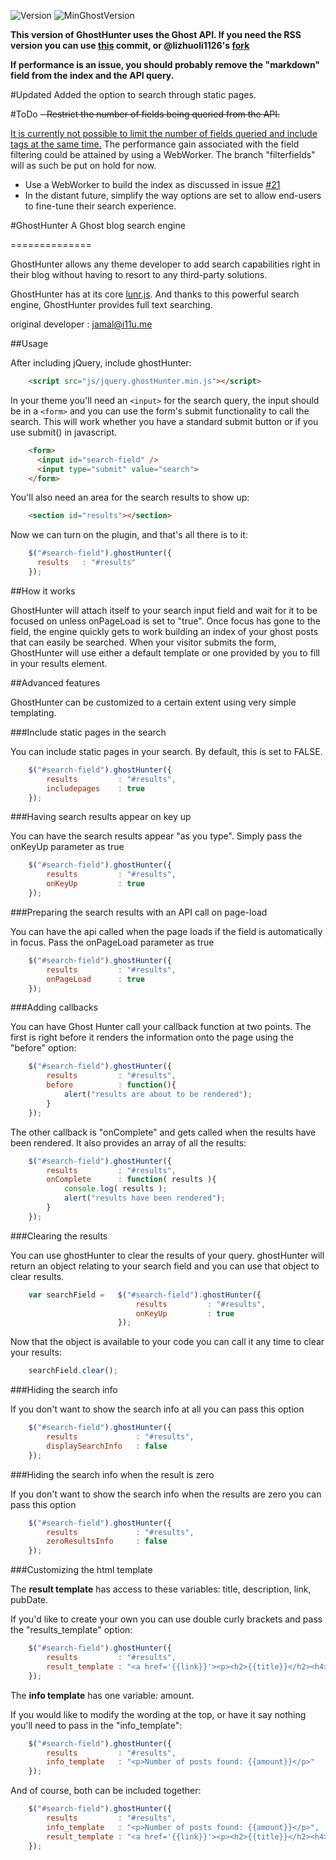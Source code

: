 ![Version](https://img.shields.io/badge/Version-0.3.4-blue.svg)
![MinGhostVersion](https://img.shields.io/badge/Min%20Ghost%20v.-%3E%3D%200.7.x-red.svg)

**This version of GhostHunter uses the Ghost API. If you need the RSS version you can use [this](https://github.com/jamalneufeld/ghostHunter/commit/2e721620868d127e9e688145fabcf5f86249d11b) commit, or @lizhuoli1126's [fork](https://github.com/dreampiggy/ghostHunter)**

**If performance is an issue, you should probably remove the "markdown" field from the index and the API query.**

#Updated
Added the option to search through static pages.

#ToDo
~~- Restrict the number of fields being queried from the API.~~

[It is currently not possible to limit the number of fields queried and include tags at the same time.](https://github.com/TryGhost/Ghost/issues/5615)
The performance gain associated with the field filtering could be attained by using a WebWorker.
The branch "filterfields" will as such be put on hold for now.

- Use a WebWorker to build the index as discussed in issue [#21](https://github.com/jamalneufeld/ghostHunter/issues/21)
- In the distant future, simplify the way options are set to allow end-users to fine-tune their search experience.

#GhostHunter
A Ghost blog search engine

==============

GhostHunter allows any theme developer to add search capabilities right in their blog without having to resort to any third-party solutions. 

GhostHunter has at its core [lunr.js](http://lunrjs.com). And thanks to this powerful search engine, GhostHunter provides full text searching.

original developer : jamal@i11u.me

##Usage

After including jQuery, include ghostHunter:

````html
    <script src="js/jquery.ghostHunter.min.js"></script>
````

In your theme you'll need an `<input>` for the search query, the input should be in a `<form>` and you can use the form's submit functionality to call the search. This will work whether you have a standard submit button or if you use submit() in javascript.
````html
    <form>
      <input id="search-field" />
      <input type="submit" value="search">
    </form>
````
You'll also need an area for the search results to show up:
````html
    <section id="results"></section>
````
Now we can turn on the plugin, and that's all there is to it:
````js
    $("#search-field").ghostHunter({
      results   : "#results"
    });
````
##How it works

GhostHunter will attach itself to your search input field and wait for it to be focused on unless onPageLoad is set to "true". Once focus has gone to the field, the engine quickly gets to work building an index of your ghost posts that can easily be searched. When your visitor submits the form, GhostHunter will use either a default template or one provided by you to fill in your results element.

##Advanced features

GhostHunter can be customized to a certain extent using very simple templating. 


###Include static pages in the search

You can include static pages in your search. By default, this is set to FALSE.

````js
	$("#search-field").ghostHunter({
		results   		: "#results",
		includepages 	: true
    });
````


###Having search results appear on key up

You can have the search results appear "as you type". Simply pass the onKeyUp parameter as true
````js
	$("#search-field").ghostHunter({
		results   		: "#results",
		onKeyUp 		: true
    });
````
###Preparing the search results with an API call on page-load

You can have the api called when the page loads if the field is automatically in focus. Pass the onPageLoad parameter as true
````js
	$("#search-field").ghostHunter({
		results   		: "#results",
		onPageLoad 		: true
    });
````
###Adding callbacks

You can have Ghost Hunter call your callback function at two points. The first is right before it renders the information onto the page using the "before" option:
````js
	$("#search-field").ghostHunter({
		results   		: "#results",
		before 			: function(){
			alert("results are about to be rendered");
		}
    });
````
The other callback is "onComplete" and gets called when the results have been rendered. It also provides an array of all the results:
````js
	$("#search-field").ghostHunter({
		results   		: "#results",
		onComplete		: function( results ){
			console.log( results );
			alert("results have been rendered");
		}
    });
````

###Clearing the results

You can use ghostHunter to clear the results of your query. ghostHunter will return an object relating to your search field and you can use that object to clear results.
````js
	var searchField = 	$("#search-field").ghostHunter({
							results   		: "#results",
							onKeyUp 		: true
					    });
````
Now that the object is available to your code you can call it any time to clear your results:
````js
	searchField.clear();
````
###Hiding the search info

If you don't want to show the search info at all you can pass this option
````js
	$("#search-field").ghostHunter({
		results   			: "#results",
		displaySearchInfo 	: false
    });
````
###Hiding the search info when the result is zero

If you don't want to show the search info when the results are zero you can pass this option
````js
	$("#search-field").ghostHunter({
		results   			: "#results",
		zeroResultsInfo 	: false
    });
````
###Customizing the html template

The **result template** has access to these variables: title, description, link, pubDate.

If you'd like to create your own you can use double curly brackets and pass the "results_template" option:
````js
	$("#search-field").ghostHunter({
		results   		: "#results",
		result_template : "<a href='{{link}}'><p><h2>{{title}}</h2><h4>{{pubDate}}</h4>{{description}}</p></a>"
    });
````
The **info template** has one variable: amount.

If you would like to modify the wording at the top, or have it say nothing you'll need to pass in the "info_template":
````js
	$("#search-field").ghostHunter({
		results   		: "#results",
		info_template	: "<p>Number of posts found: {{amount}}</p>"
    });
````
And of course, both can be included together:
````js
	$("#search-field").ghostHunter({
		results   		: "#results",
		info_template	: "<p>Number of posts found: {{amount}}</p>",
		result_template : "<a href='{{link}}'><p><h2>{{title}}</h2><h4>{{pubDate}}</h4>{{description}}</p></a>"
    });
````
